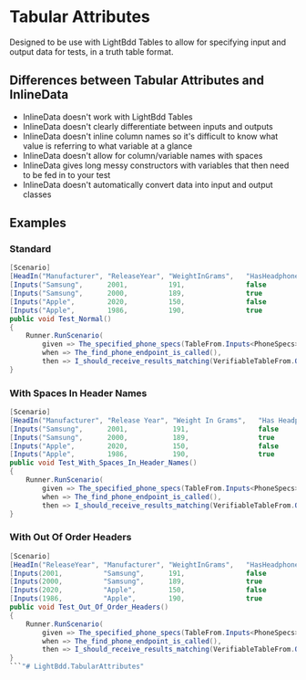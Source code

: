 # Tabular Attributes

Designed to be use with LightBdd Tables to allow for specifying input and output data for tests, in a truth table format.

## Differences between Tabular Attributes and InlineData

- InlineData doesn't work with LightBdd Tables
- InlineData doesn't clearly differentiate between inputs and outputs
- InlineData doesn't inline column names so it's difficult to know what value is referring to what variable at a glance
- InlineData doesn't allow for column/variable names with spaces
- InlineData gives long messy constructors with variables that then need to be fed in to your test
- InlineData doesn't automatically convert data into input and output classes

## Examples

### Standard

```c#
[Scenario]
[HeadIn("Manufacturer", "ReleaseYear", "WeightInGrams",   "HasHeadphoneJack")][HeadOut("PhoneName",    "IsStillAvailable")]
[Inputs("Samsung",      2001,          191,               false             )][Outputs("Galaxy S20" ,  true              )]
[Inputs("Samsung",      2000,          189,               true              )][Outputs("Galaxy S10" ,  true              )]
[Inputs("Apple",        2020,          150,               false             )][Outputs("Iphone 10",    false             )]
[Inputs("Apple",        1986,          190,               true              )][Outputs("Iphone 2",     false             )]
public void Test_Normal()
{
	Runner.RunScenario(
		given => The_specified_phone_specs(TableFrom.Inputs<PhoneSpecs>()),
		when => The_find_phone_endpoint_is_called(),
		then => I_should_receive_results_matching(VerifiableTableFrom.Outputs<PhoneResult>()));
}
```

### With Spaces In Header Names

```c#
[Scenario]
[HeadIn("Manufacturer", "Release Year", "Weight In Grams",   "Has Headphone Jack")][HeadOut("Phone Name",    "Is Still Available")]
[Inputs("Samsung",      2001,           191,                 false               )][Outputs("Galaxy S20",    true                )]
[Inputs("Samsung",      2000,           189,                 true                )][Outputs("Galaxy S10",    true                )]
[Inputs("Apple",        2020,           150,                 false               )][Outputs("Iphone 10",     false               )]
[Inputs("Apple",        1986,           190,                 true                )][Outputs("Iphone 2",      false               )]
public void Test_With_Spaces_In_Header_Names()
{
	Runner.RunScenario(
		given => The_specified_phone_specs(TableFrom.Inputs<PhoneSpecs>()),
		when => The_find_phone_endpoint_is_called(),
		then => I_should_receive_results_matching(VerifiableTableFrom.Outputs<PhoneResult>()));
}
```

### With Out Of Order Headers

```c#
[Scenario]
[HeadIn("ReleaseYear", "Manufacturer", "WeightInGrams",   "HasHeadphoneJack")][HeadOut("PhoneName",    "IsStillAvailable")]
[Inputs(2001,          "Samsung",      191,               false             )][Outputs("Galaxy S20" ,  true              )]
[Inputs(2000,          "Samsung",      189,               true              )][Outputs("Galaxy S10" ,  true              )]
[Inputs(2020,          "Apple",        150,               false             )][Outputs("Iphone 10",    false             )]
[Inputs(1986,          "Apple",        190,               true              )][Outputs("Iphone 2",     false             )]
public void Test_Out_Of_Order_Headers()
{
	Runner.RunScenario(
		given => The_specified_phone_specs(TableFrom.Inputs<PhoneSpecs>()),
		when => The_find_phone_endpoint_is_called(),
		then => I_should_receive_results_matching(VerifiableTableFrom.Outputs<PhoneResult>()));
}
```"# LightBdd.TabularAttributes" 

